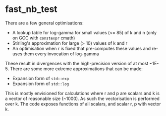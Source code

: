 # fast_nb_test

There are a few general optimisations:

* A lookup table for log-gamma for small values (<= 85) of k and n (only on GCC with `constexpr` cmath)
* Stirling's approximation for large (> 10) values of k and r
* An optimisation when r is fixed that pre-computes these values and re-uses them every invocation of log-gamma

These result in divergences with the high-precision version of at most ~1E-5. There are some more extreme approximations that can be made:

* Expansion form of `std::exp`
* Expansion form of `std::log`

This is mostly envisioned for calculations where r and p are scalars and k is a vector of reasonable size (~1000). As such the vectorisation is performed over k. The code exposes functions of all scalars, and scalar r, p with vector k.
